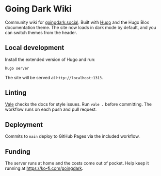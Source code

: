 # Going Dark Wiki

Community wiki for [goingdark.social](https://goingdark.social).
Built with [Hugo](https://gohugo.io) and the Hugo Blox documentation theme.
The site now loads in dark mode by default, and you can switch themes from the header.

## Local development

Install the extended version of Hugo and run:

```bash
hugo server
```

The site will be served at `http://localhost:1313`.

## Linting

[Vale](https://vale.sh) checks the docs for style issues. Run `vale .` before committing. The workflow runs on each push and pull request.

## Deployment

Commits to `main` deploy to GitHub Pages via the included workflow.

## Funding

The server runs at home and the costs come out of pocket. Help keep it running at <https://ko-fi.com/goingdark>.

